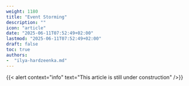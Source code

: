 ```yaml
---
weight: 1180
title: "Event Storming"
description: ""
icon: "article"
date: "2025-06-11T07:52:49+02:00"
lastmod: "2025-06-11T07:52:49+02:00"
draft: false
toc: true
authors:
-  "ilya-hardzeenka.md"
---
```


{{< alert context="info" text="This article is still under construction" />}}
